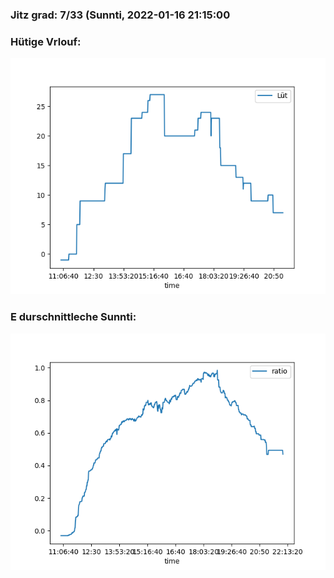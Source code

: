 ### Jitz grad: 7/33 (Sunnti, 2022-01-16 21:15:00

### Hütige Vrlouf:
![Graph](Today.png)

### E durschnittleche Sunnti:
![Graph](Sunnti.png)